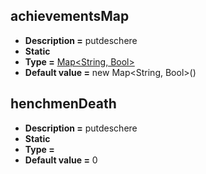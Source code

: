 ## achievementsMap
* **Description =** putdeschere
* **Static**
* **Type =** [Map<String, Bool>](https://api.haxeflixel.com/Map.html)
* **Default value =** new Map<String, Bool>()

## henchmenDeath
* **Description =** putdeschere
* **Static**
* **Type =** [](https://api.haxeflixel.com/Int.html)
* **Default value =** 0

